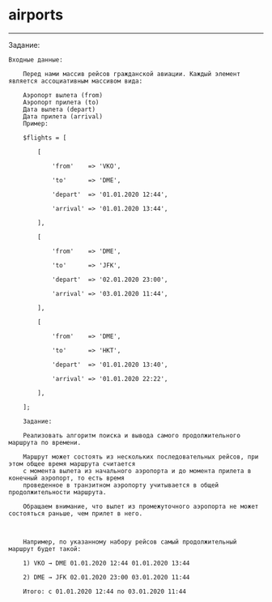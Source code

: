 # airports
------------------------------------------------------------
Задание:

    Входные данные:

        Перед нами массив рейсов гражданской авиации. Каждый элемент является ассоциативным массивом вида:

        Аэропорт вылета (from)
        Аэропорт прилета (to)
        Дата вылета (depart)
        Дата прилета (arrival)
        Пример:

        $flights = [

            [

                'from'    => 'VKO',

                'to'      => 'DME',

                'depart'  => '01.01.2020 12:44',

                'arrival' => '01.01.2020 13:44',

            ],

            [

                'from'    => 'DME',

                'to'      => 'JFK',

                'depart'  => '02.01.2020 23:00',

                'arrival' => '03.01.2020 11:44',

            ],

            [

                'from'    => 'DME',

                'to'      => 'HKT',

                'depart'  => '01.01.2020 13:40',

                'arrival' => '01.01.2020 22:22',

            ],

        ];

        Задание:

        Реализовать алгоритм поиска и вывода самого продолжительного маршрута по времени.

        Маршрут может состоять из нескольких последовательных рейсов, при этом общее время маршрута считается 
        с момента вылета из начального аэропорта и до момента прилета в конечный аэропорт, то есть время
        проведенное в транзитном аэропорту учитывается в общей продолжительности маршрута.

        Обращаем внимание, что вылет из промежуточного аэропорта не может состояться раньше, чем прилет в него.

        

        Например, по указанному набору рейсов самый продолжительный маршрут будет такой:

        1) VKO → DME 01.01.2020 12:44 01.01.2020 13:44

        2) DME → JFK 02.01.2020 23:00 03.01.2020 11:44

        Итого: с 01.01.2020 12:44 по 03.01.2020 11:44
 
